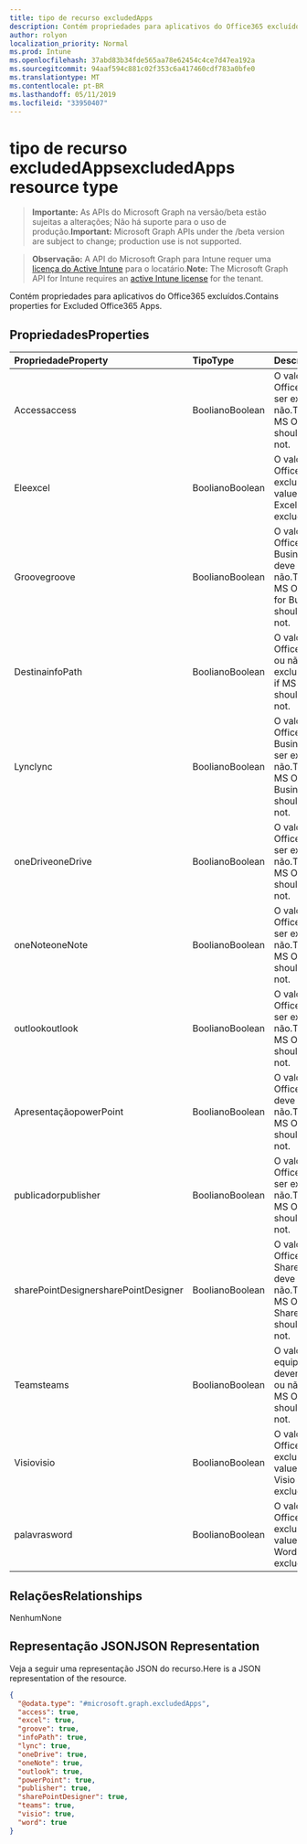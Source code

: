 ```yaml
---
title: tipo de recurso excludedApps
description: Contém propriedades para aplicativos do Office365 excluídos.
author: rolyon
localization_priority: Normal
ms.prod: Intune
ms.openlocfilehash: 37abd83b34fde565aa78e62454c4ce7d47ea192a
ms.sourcegitcommit: 94aaf594c881c02f353c6a417460cdf783a0bfe0
ms.translationtype: MT
ms.contentlocale: pt-BR
ms.lasthandoff: 05/11/2019
ms.locfileid: "33950407"
---
```

# <a name="excludedapps-resource-type"></a><span data-ttu-id="3f0cf-103">tipo de recurso excludedApps</span><span class="sxs-lookup"><span data-stu-id="3f0cf-103">excludedApps resource type</span></span>

> <span data-ttu-id="3f0cf-104">**Importante:** As APIs do Microsoft Graph na versão/beta estão sujeitas a alterações; Não há suporte para o uso de produção.</span><span class="sxs-lookup"><span data-stu-id="3f0cf-104">**Important:** Microsoft Graph APIs under the /beta version are subject to change; production use is not supported.</span></span>

> <span data-ttu-id="3f0cf-105">**Observação:** A API do Microsoft Graph para Intune requer uma [licença do Active Intune](https://go.microsoft.com/fwlink/?linkid=839381) para o locatário.</span><span class="sxs-lookup"><span data-stu-id="3f0cf-105">**Note:** The Microsoft Graph API for Intune requires an [active Intune license](https://go.microsoft.com/fwlink/?linkid=839381) for the tenant.</span></span>

<span data-ttu-id="3f0cf-106">Contém propriedades para aplicativos do Office365 excluídos.</span><span class="sxs-lookup"><span data-stu-id="3f0cf-106">Contains properties for Excluded Office365 Apps.</span></span>

## <a name="properties"></a><span data-ttu-id="3f0cf-107">Propriedades</span><span class="sxs-lookup"><span data-stu-id="3f0cf-107">Properties</span></span>
|<span data-ttu-id="3f0cf-108">Propriedade</span><span class="sxs-lookup"><span data-stu-id="3f0cf-108">Property</span></span>|<span data-ttu-id="3f0cf-109">Tipo</span><span class="sxs-lookup"><span data-stu-id="3f0cf-109">Type</span></span>|<span data-ttu-id="3f0cf-110">Descrição</span><span class="sxs-lookup"><span data-stu-id="3f0cf-110">Description</span></span>|
|:---|:---|:---|
|<span data-ttu-id="3f0cf-111">Access</span><span class="sxs-lookup"><span data-stu-id="3f0cf-111">access</span></span>|<span data-ttu-id="3f0cf-112">Booliano</span><span class="sxs-lookup"><span data-stu-id="3f0cf-112">Boolean</span></span>|<span data-ttu-id="3f0cf-113">O valor de se o MS Office Access deve ser excluído ou não.</span><span class="sxs-lookup"><span data-stu-id="3f0cf-113">The value for if MS Office Access should be excluded or not.</span></span>|
|<span data-ttu-id="3f0cf-114">Ele</span><span class="sxs-lookup"><span data-stu-id="3f0cf-114">excel</span></span>|<span data-ttu-id="3f0cf-115">Booliano</span><span class="sxs-lookup"><span data-stu-id="3f0cf-115">Boolean</span></span>|<span data-ttu-id="3f0cf-116">O valor de se o MS Office Excel deve ser excluído ou não.</span><span class="sxs-lookup"><span data-stu-id="3f0cf-116">The value for if MS Office Excel should be excluded or not.</span></span>|
|<span data-ttu-id="3f0cf-117">Groove</span><span class="sxs-lookup"><span data-stu-id="3f0cf-117">groove</span></span>|<span data-ttu-id="3f0cf-118">Booliano</span><span class="sxs-lookup"><span data-stu-id="3f0cf-118">Boolean</span></span>|<span data-ttu-id="3f0cf-119">O valor de se o MS Office OneDrive for Business-Groove deve ser excluído ou não.</span><span class="sxs-lookup"><span data-stu-id="3f0cf-119">The value for if MS Office OneDrive for Business - Groove should be excluded or not.</span></span>|
|<span data-ttu-id="3f0cf-120">Destina</span><span class="sxs-lookup"><span data-stu-id="3f0cf-120">infoPath</span></span>|<span data-ttu-id="3f0cf-121">Booliano</span><span class="sxs-lookup"><span data-stu-id="3f0cf-121">Boolean</span></span>|<span data-ttu-id="3f0cf-122">O valor de se o MS Office InfoPath deve ou não ser excluído.</span><span class="sxs-lookup"><span data-stu-id="3f0cf-122">The value for if MS Office InfoPath should be excluded or not.</span></span>|
|<span data-ttu-id="3f0cf-123">Lync</span><span class="sxs-lookup"><span data-stu-id="3f0cf-123">lync</span></span>|<span data-ttu-id="3f0cf-124">Booliano</span><span class="sxs-lookup"><span data-stu-id="3f0cf-124">Boolean</span></span>|<span data-ttu-id="3f0cf-125">O valor de se o MS Office Skype for Business-Lync deve ser excluído ou não.</span><span class="sxs-lookup"><span data-stu-id="3f0cf-125">The value for if MS Office Skype for Business - Lync should be excluded or not.</span></span>|
|<span data-ttu-id="3f0cf-126">oneDrive</span><span class="sxs-lookup"><span data-stu-id="3f0cf-126">oneDrive</span></span>|<span data-ttu-id="3f0cf-127">Booliano</span><span class="sxs-lookup"><span data-stu-id="3f0cf-127">Boolean</span></span>|<span data-ttu-id="3f0cf-128">O valor de se o MS Office OneDrive deve ser excluído ou não.</span><span class="sxs-lookup"><span data-stu-id="3f0cf-128">The value for if MS Office OneDrive should be excluded or not.</span></span>|
|<span data-ttu-id="3f0cf-129">oneNote</span><span class="sxs-lookup"><span data-stu-id="3f0cf-129">oneNote</span></span>|<span data-ttu-id="3f0cf-130">Booliano</span><span class="sxs-lookup"><span data-stu-id="3f0cf-130">Boolean</span></span>|<span data-ttu-id="3f0cf-131">O valor de se o MS Office OneNote deve ser excluído ou não.</span><span class="sxs-lookup"><span data-stu-id="3f0cf-131">The value for if MS Office OneNote should be excluded or not.</span></span>|
|<span data-ttu-id="3f0cf-132">outlook</span><span class="sxs-lookup"><span data-stu-id="3f0cf-132">outlook</span></span>|<span data-ttu-id="3f0cf-133">Booliano</span><span class="sxs-lookup"><span data-stu-id="3f0cf-133">Boolean</span></span>|<span data-ttu-id="3f0cf-134">O valor de se o MS Office Outlook deve ser excluído ou não.</span><span class="sxs-lookup"><span data-stu-id="3f0cf-134">The value for if MS Office Outlook should be excluded or not.</span></span>|
|<span data-ttu-id="3f0cf-135">Apresentação</span><span class="sxs-lookup"><span data-stu-id="3f0cf-135">powerPoint</span></span>|<span data-ttu-id="3f0cf-136">Booliano</span><span class="sxs-lookup"><span data-stu-id="3f0cf-136">Boolean</span></span>|<span data-ttu-id="3f0cf-137">O valor de se o MS Office PowerPoint deve ser excluído ou não.</span><span class="sxs-lookup"><span data-stu-id="3f0cf-137">The value for if MS Office PowerPoint should be excluded or not.</span></span>|
|<span data-ttu-id="3f0cf-138">publicador</span><span class="sxs-lookup"><span data-stu-id="3f0cf-138">publisher</span></span>|<span data-ttu-id="3f0cf-139">Booliano</span><span class="sxs-lookup"><span data-stu-id="3f0cf-139">Boolean</span></span>|<span data-ttu-id="3f0cf-140">O valor de se o MS Office Publisher deve ser excluído ou não.</span><span class="sxs-lookup"><span data-stu-id="3f0cf-140">The value for if MS Office Publisher should be excluded or not.</span></span>|
|<span data-ttu-id="3f0cf-141">sharePointDesigner</span><span class="sxs-lookup"><span data-stu-id="3f0cf-141">sharePointDesigner</span></span>|<span data-ttu-id="3f0cf-142">Booliano</span><span class="sxs-lookup"><span data-stu-id="3f0cf-142">Boolean</span></span>|<span data-ttu-id="3f0cf-143">O valor de se o MS Office SharePointDesigner deve ser excluído ou não.</span><span class="sxs-lookup"><span data-stu-id="3f0cf-143">The value for if MS Office SharePointDesigner should be excluded or not.</span></span>|
|<span data-ttu-id="3f0cf-144">Teams</span><span class="sxs-lookup"><span data-stu-id="3f0cf-144">teams</span></span>|<span data-ttu-id="3f0cf-145">Booliano</span><span class="sxs-lookup"><span data-stu-id="3f0cf-145">Boolean</span></span>|<span data-ttu-id="3f0cf-146">O valor de se as equipes do MS Office devem ser excluídas ou não.</span><span class="sxs-lookup"><span data-stu-id="3f0cf-146">The value for if MS Office Teams should be excluded or not.</span></span>|
|<span data-ttu-id="3f0cf-147">Visio</span><span class="sxs-lookup"><span data-stu-id="3f0cf-147">visio</span></span>|<span data-ttu-id="3f0cf-148">Booliano</span><span class="sxs-lookup"><span data-stu-id="3f0cf-148">Boolean</span></span>|<span data-ttu-id="3f0cf-149">O valor de se o MS Office Visio deve ser excluído ou não.</span><span class="sxs-lookup"><span data-stu-id="3f0cf-149">The value for if MS Office Visio should be excluded or not.</span></span>|
|<span data-ttu-id="3f0cf-150">palavras</span><span class="sxs-lookup"><span data-stu-id="3f0cf-150">word</span></span>|<span data-ttu-id="3f0cf-151">Booliano</span><span class="sxs-lookup"><span data-stu-id="3f0cf-151">Boolean</span></span>|<span data-ttu-id="3f0cf-152">O valor de se o MS Office Word deve ser excluído ou não.</span><span class="sxs-lookup"><span data-stu-id="3f0cf-152">The value for if MS Office Word should be excluded or not.</span></span>|

## <a name="relationships"></a><span data-ttu-id="3f0cf-153">Relações</span><span class="sxs-lookup"><span data-stu-id="3f0cf-153">Relationships</span></span>
<span data-ttu-id="3f0cf-154">Nenhum</span><span class="sxs-lookup"><span data-stu-id="3f0cf-154">None</span></span>

## <a name="json-representation"></a><span data-ttu-id="3f0cf-155">Representação JSON</span><span class="sxs-lookup"><span data-stu-id="3f0cf-155">JSON Representation</span></span>
<span data-ttu-id="3f0cf-156">Veja a seguir uma representação JSON do recurso.</span><span class="sxs-lookup"><span data-stu-id="3f0cf-156">Here is a JSON representation of the resource.</span></span>
<!-- {
  "blockType": "resource",
  "@odata.type": "microsoft.graph.excludedApps"
}
-->
``` json
{
  "@odata.type": "#microsoft.graph.excludedApps",
  "access": true,
  "excel": true,
  "groove": true,
  "infoPath": true,
  "lync": true,
  "oneDrive": true,
  "oneNote": true,
  "outlook": true,
  "powerPoint": true,
  "publisher": true,
  "sharePointDesigner": true,
  "teams": true,
  "visio": true,
  "word": true
}
```




